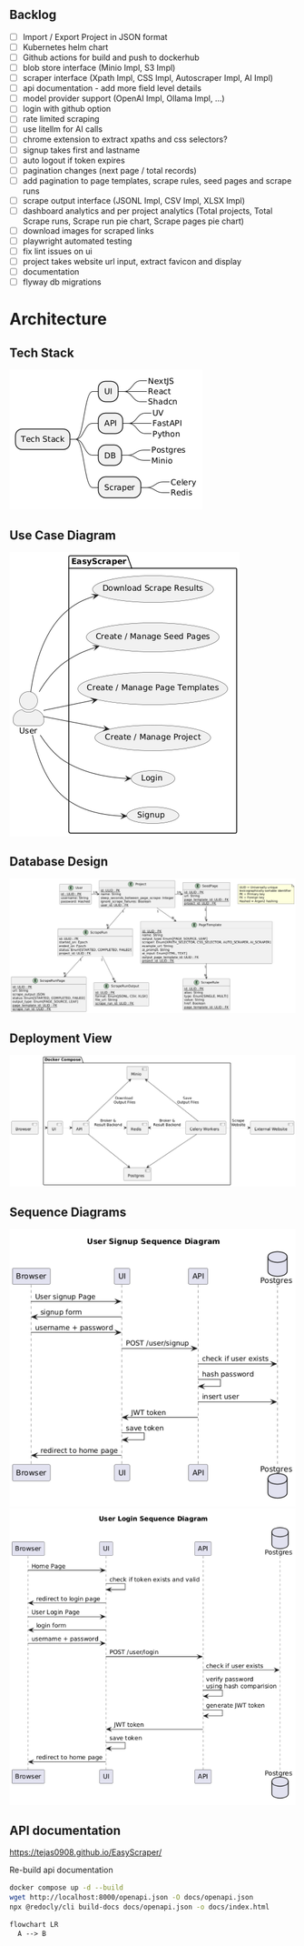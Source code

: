 ## Backlog

- [ ] Import / Export Project in JSON format
- [ ] Kubernetes helm chart
- [ ] Github actions for build and push to dockerhub
- [ ] blob store interface (Minio Impl, S3 Impl)
- [ ] scraper interface (Xpath Impl, CSS Impl, Autoscraper Impl, AI Impl)
- [ ] api documentation - add more field level details
- [ ] model provider support (OpenAI Impl, Ollama Impl, ...)
- [ ] login with github option
- [ ] rate limited scraping
- [ ] use litellm for AI calls
- [ ] chrome extension to extract xpaths and css selectors?
- [ ] signup takes first and lastname
- [ ] auto logout if token expires
- [ ] pagination changes (next page / total records)
- [ ] add pagination to page templates, scrape rules, seed pages and scrape runs
- [ ] scrape output interface (JSONL Impl, CSV Impl, XLSX Impl)
- [ ] dashboard analytics and per project analytics (Total projects, Total Scrape runs, Scrape run pie chart, Scrape pages pie chart)
- [ ] download images for scraped links
- [ ] playwright automated testing
- [ ] fix lint issues on ui
- [ ] project takes website url input, extract favicon and display
- [ ] documentation
- [ ] flyway db migrations

# Architecture

## Tech Stack

![Tech Stack](plantuml/output/tech-stack.png)

## Use Case Diagram

![Use case diagram](plantuml/output/use-case-diagram.png)

## Database Design

![Database design](plantuml/output/db-schema.png)

## Deployment View

![Deployment View](plantuml/output/deployment.png)

## Sequence Diagrams

![User Signup Sequence Diagram](plantuml/output/sequence-signup.png)
![User Login Sequence Diagram](plantuml/output/sequence-login.png)

## API documentation

https://tejas0908.github.io/EasyScraper/

Re-build api documentation

```bash
docker compose up -d --build
wget http://localhost:8000/openapi.json -O docs/openapi.json
npx @redocly/cli build-docs docs/openapi.json -o docs/index.html
```

```mermaid
flowchart LR
  A --> B
```

